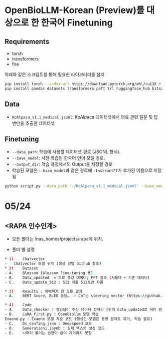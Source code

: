 # OpenBioLLM-Korean (Preview)를 대상으로 한 한국어 Finetuning

## Requirements

* torch
* transformers
* fire

아래와 같은 스크립트를 통해 필요한 라이브러리를 설치

```bash
pip install torch --index-url https://download.pytorch.org/whl/cu118 # change to your CUDA version
pip install pandas datasets transformers peft trl huggingface_hub bitsandbytes
```

## Data

* `KoAlpaca_v1.1_medical.jsonl`: KoAlpaca 데이터셋에서 의료 관련 질문 및 답변만을 추출한 데이터셋

## Finetuning

* `--data_path`: 학습에 사용할 데이터셋 경로 (JSONL 형식).
* `--base_model`: 사전 학습된 한국어 언어 모델 경로.
* `--output_dir`: 학습 과정에서의 Output을 저장할 경로
* 학습된 모델은 `--base_model`과 같은 경로에 `-InstructFT`가 추가된 이름으로 저장됨

```bash
python script.py --data_path './KoAlpaca_v1.1_medical.jsonl' --base_model '../ChatVector/ckpt/Llama-3-8B-OpenBioLLM-Korean' --output_dir './outputs'
```



# 05/24

## <RAPA 인수인계>
-	모든 폴더는 /nas_homes/projects/rapa에 위치.


-	폴더 별 설명
```bash
* 1)	Chatvector
-	Chatvector 모델 위치 (생성 방법 Github 참조)
* 2)	Dataset 
- A.	Blossom (blossom Fine-tuning 용)
- B.	Data_updated  = 의료 증강 데이터; PPT 참조 (서울대 + 기존 데이터)
- C.	Data_update_512 : 512 이를 512토큰 자름

* 3)	Results : 이때까지 한 모들 결과
- A.	BERT Score, BLEU 등등… -> CoT는 steering vector (https://github.com/Marker-Inc-Korea/COT_steering/tree/main)

* 4)	Code
- A.	Data_checker : 정민님이 주신 데이터 전처리 (위의 data_updated로 이미 완료되어짐)
- B.	LoRA_first.py : Openbiollm 모델 학습
Exaone.py : Exaone 모델 학습 코드 (생성한 모델은 용량 문제로 제거, 학습 필요)
- C.	Ds_confing.json : Deepspeed 코드
- D.	Generation1.ipynb : 실제 텍스트 생성 코드
- E.	나머지 폴더는 권한이 없어 제거하지 못함
```
